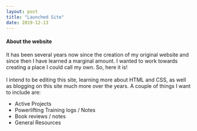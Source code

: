 ```yaml
---
layout: post
title: "Launched Site"
date: 2019-12-13
---
```

<body>
    <div id="Introduction">
      <h4>About the website</h4>
      <p>
        It has been several years now since the creation of my original website and since then I have learned a marginal amount. I wanted         to work towards creating a place I could call my own. So, here it is! <br><br>
        I intend to be editing this site, learning more about HTML and CSS, as well as blogging on this site much more over the years. A
        couple of things I want to include are: <ul>
        <li>Active Projects</li>
        <li>Powerlifting Training logs / Notes</li>
        <li>Book reviews / notes</li>
        <li>General Resources</li> </ul>
      </p>
